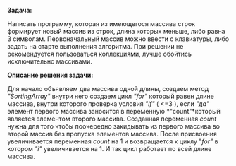 **Задача:**

Написать программу, которая из имеющегося массива строк формирует новый массив из строк, длина которых меньше, либо равна 3 символам. Первоначальный массив можно ввести с клавиатуры, либо задать на старте выполнения алгоритма. При решении не рекомендуется пользоваться коллекциями, лучше обойтись исключительно массивами.

**Описание решения задачи:**

Для начало объявляем два массива одной длины, создаем метод *"SortingArray"* внутри него создаем цикл *"for"* который равен длине массива, внутри которого проверка условия *"if"* ( <=3 ), если *"да"* элемент первого массива заносится в переменную *"count"*который является элементом второго массива. Созданная переменная *count* нужна для того чтобы поочередно закидывать из первого массива во второй массив без пропуска элементов массива. После присвоения увеличивается переменная *count* на 1 и возвращается к циклу "*for"* в котором *"i"* увеличивается на 1. И так цикл работает по всей длине массива.
